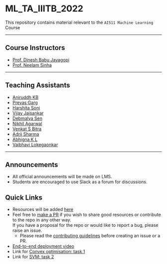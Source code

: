 # ML_TA_IIITB_2022
This repository contains material relevant to the `AI511 Machine Learning` Course

---

## Course Instructors
- [Prof. Dinesh Babu Jayagopi](https://www.iiitb.ac.in/faculty/dinesh-babu-jayagopi)
- [Prof. Neelam Sinha](https://www.iiitb.ac.in/faculty/neelam-sinha)

---

## Teaching Assistants
- [Aniruddh KB](https://github.com/aniruddhkb)
- [Preyas Garg](https://github.com/preyasgarg)
- [Harshita Soni](https://github.com/soni-H)
- [Vijay Jaisankar](https://github.com/vijay-jaisankar)
- [Debmalya Sen](https://github.com/DEBMALYASEN)
- [Nikhil Agarwal](https://github.com/nikhil0360)
- [Venkat S Bitra](https://github.com/VenkatSBitra)
- [Adrij Sharma](https://github.com/adrijsharma0408)
- [Abhigna K L](https://github.com/alpineFrost)
- [Vaibhavi Lokegaonkar](https://github.com/Vaibhavi1707)

---

## Announcements
- All official announcements will be made on LMS.
- Students are encouraged to use Slack as a forum for discussions.

## Quick Links
- Resources will be added [here](./RESOURCES.md)
- Feel free to [make a PR](https://docs.github.com/en/desktop/contributing-and-collaborating-using-github-desktop/working-with-your-remote-repository-on-github-or-github-enterprise/creating-an-issue-or-pull-request) if you wish to share good resources or contribute to the repo in any other way.   
If you have a proposal for the repo or would like to report a bug, please raise an issue. 
  - Please read the [contributing guidelines](./CONTRIBUTING.md) before creating an issue or a PR.
- [End-to-end deployment video](https://www.youtube.com/watch?v=4f3Q21dH92Y)
- Link for [Convex optimisation: task 1](./task-1-convexopt/)
- Link for [SVM: task 2](./task-2-svm)

